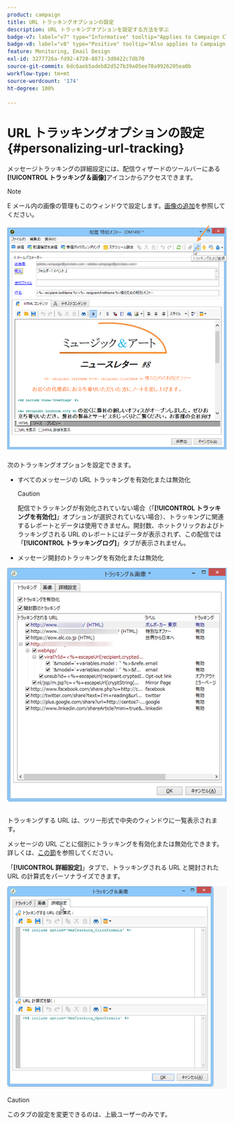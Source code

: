 ```yaml
---
product: campaign
title: URL トラッキングオプションの設定
description: URL トラッキングオプションを設定する方法を学ぶ
badge-v7: label="v7" type="Informative" tooltip="Applies to Campaign Classic v7"
badge-v8: label="v8" type="Positive" tooltip="Also applies to Campaign v8"
feature: Monitoring, Email Design
exl-id: 3277726a-fd92-4720-8871-3d0422c7db70
source-git-commit: 6dc6aeb5adeb82d527b39a05ee70a9926205ea0b
workflow-type: tm+mt
source-wordcount: '174'
ht-degree: 100%

---
```


# URL トラッキングオプションの設定{#personalizing-url-tracking}



メッセージトラッキングの詳細設定には、配信ウィザードのツールバーにある&#x200B;**[!UICONTROL トラッキング＆画像]**&#x200B;アイコンからアクセスできます。

>[!NOTE]
>
>E メール内の画像の管理もこのウィンドウで設定します。[画像の追加](defining-the-email-content.md#adding-images)を参照してください。

![](assets/s_ncs_user_email_del_tracking_ico.png)

次のトラッキングオプションを設定できます。

* すべてのメッセージの URL トラッキングを有効化または無効化

  >[!CAUTION]
  >
  >配信でトラッキングが有効化されていない場合（「**[!UICONTROL トラッキングを有効化]**」オプションが選択されていない場合）、トラッキングに関連するレポートとデータは使用できません。開封数、ホットクリックおよびトラッキングされる URL のレポートにはデータが表示されず、この配信では「**[!UICONTROL トラッキングログ]**」タブが表示されません。

* メッセージ開封のトラッキングを有効化または無効化

![](assets/s_ncs_user_email_del_tracking_param.png)

トラッキングする URL は、ツリー形式で中央のウィンドウに一覧表示されます。

メッセージの URL ごとに個別にトラッキングを有効化または無効化できます。詳しくは、[この節](how-to-configure-tracked-links.md)を参照してください。

「**[!UICONTROL 詳細設定]**」タブで、トラッキングされる URL と開封された URL の計算式をパーソナライズできます。

![](assets/s_ncs_user_email_del_tracking_param_adv.png)

>[!CAUTION]
>
>このタブの設定を変更できるのは、上級ユーザーのみです。
